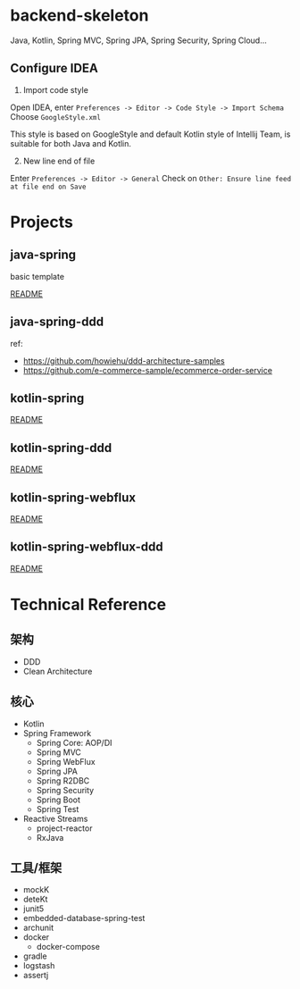 # backend-skeleton

Java, Kotlin, Spring MVC, Spring JPA, Spring Security, Spring Cloud...

## Configure IDEA

1. Import code style

Open IDEA, enter `Preferences -> Editor -> Code Style -> Import Schema`
Choose `GoogleStyle.xml`

This style is based on GoogleStyle and default Kotlin style of Intellij Team, is suitable for both Java and Kotlin.

2. New line end of file

Enter `Preferences -> Editor -> General`
Check on `Other: Ensure line feed at file end on Save`

# Projects

## java-spring

basic template

[README](./java-spring/README.md)

## java-spring-ddd

ref:

- https://github.com/howiehu/ddd-architecture-samples
- https://github.com/e-commerce-sample/ecommerce-order-service

## kotlin-spring

[README](./kotlin-spring/README.md)

## kotlin-spring-ddd

[README](./kotlin-spring-ddd/README.md)

## kotlin-spring-webflux

[README](./kotlin-spring-webflux/README.md)

## kotlin-spring-webflux-ddd

[README](./kotlin-spring-webflux/README.md)

# Technical Reference

## 架构

- DDD
- Clean Architecture

## 核心

- Kotlin
- Spring Framework
  - Spring Core: AOP/DI
  - Spring MVC
  - Spring WebFlux
  - Spring JPA
  - Spring R2DBC
  - Spring Security
  - Spring Boot
  - Spring Test
- Reactive Streams
  - project-reactor
  - RxJava

## 工具/框架

- mockK
- deteKt
- junit5
- embedded-database-spring-test
- archunit
- docker
  - docker-compose
- gradle
- logstash
- assertj
